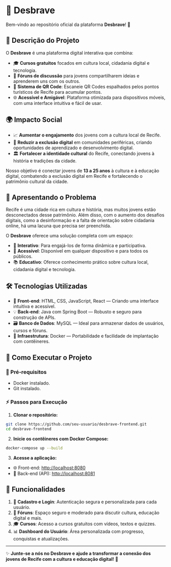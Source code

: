 # 🌟 Desbrave

Bem-vindo ao repositório oficial da plataforma **Desbrave**! 🚀

## 📝 Descrição do Projeto

O **Desbrave** é uma plataforma digital interativa que combina:

- 🎓 **Cursos gratuitos** focados em cultura local, cidadania digital e tecnologia.
- 💬 **Fóruns de discussão** para jovens compartilharem ideias e aprenderem uns com os outros.
- 📱 **Sistema de QR Code**: Escaneie QR Codes espalhados pelos pontos turísticos de Recife para acumular pontos.
- 🌐 **Acessível e Amigável**: Plataforma otimizada para dispositivos móveis, com uma interface intuitiva e fácil de usar.

## 🌍 Impacto Social

- 📈 **Aumentar o engajamento** dos jovens com a cultura local de Recife.
- 🌟 **Reduzir a exclusão digital** em comunidades periféricas, criando oportunidades de aprendizado e desenvolvimento digital.
- 🏛️ **Fortalecer a identidade cultural** do Recife, conectando jovens à história e tradições da cidade.

Nosso objetivo é conectar jovens de **13 a 25 anos** à cultura e à educação digital, combatendo a exclusão digital em Recife e fortalecendo o patrimônio cultural da cidade.

## 🎯 Apresentando o Problema

Recife é uma cidade rica em cultura e história, mas muitos jovens estão desconectados desse patrimônio. Além disso, com o aumento dos desafios digitais, como a desinformação e a falta de orientação sobre cidadania online, há uma lacuna que precisa ser preenchida.

O **Desbrave** oferece uma solução completa com um espaço:

- 🔄 **Interativo**: Para engajá-los de forma dinâmica e participativa.
- 📲 **Acessível**: Disponível em qualquer dispositivo e para todos os públicos.
- 📚 **Educativo**: Oferece conhecimento prático sobre cultura local, cidadania digital e tecnologia.

## 🛠️ Tecnologias Utilizadas

- 🎨 **Front-end**: HTML, CSS, JavaScript, React — Criando uma interface intuitiva e acessível.
- 💡 **Back-end**: Java com Spring Boot — Robusto e seguro para construção de APIs.
- 🗃️ **Banco de Dados**: MySQL — Ideal para armazenar dados de usuários, cursos e fóruns.
- 🐳 **Infraestrutura**: Docker — Portabilidade e facilidade de implantação com contêineres.

## 🚀 Como Executar o Projeto

### 🔧 Pré-requisitos

- Docker instalado.
- Git instalado.

### ⚡ Passos para Execução

1. **Clonar o repositório:**

```bash
git clone https://github.com/seu-usuario/desbrave-frontend.git
cd desbrave-frontend
```

2. **Inicie os contêineres com Docker Compose:**

```bash
docker-compose up --build
```

3. **Acesse a aplicação:**

- 🌐 Front-end: [http://localhost:8080](http://localhost:8080)
- 🚀 Back-end (API): [http://localhost:8081](http://localhost:8081)

## 🧩 Funcionalidades

1. 🔐 **Cadastro e Login**: Autenticação segura e personalizada para cada usuário.
2. 💬 **Fóruns**: Espaço seguro e moderado para discutir cultura, educação digital e mais.
3. 🎓 **Cursos**: Acesso a cursos gratuitos com vídeos, textos e quizzes.
4. 📊 **Dashboard do Usuário**: Área personalizada com progresso, conquistas e atualizações.

---

✨ **Junte-se a nós no Desbrave e ajude a transformar a conexão dos jovens de Recife com a cultura e educação digital!** 🌟




